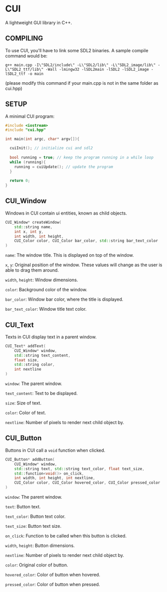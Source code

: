 # CUI
A lightweight GUI library in C++.

## COMPILING
To use CUI, you'll have to link some SDL2 binaries. A sample compile command would be:

`g++ main.cpp -I\"SDL2/include\" -L\"SDL2/lib\" -L\"SDL2_image/lib\" -L\"SDL2_ttf/lib\" -Wall -lmingw32 -lSDL2main -lSDL2 -lSDL2_image -lSDL2_ttf -o main`

(please modify this command if your main.cpp is not in the same folder as cui.hpp)

## SETUP
A minimal CUI program:

```cpp
#include <iostream>
#include "cui.hpp"

int main(int argc, char* argv[]){

  cuiInit(); // initialize cui and sdl2
  
  bool running = true; // keep the program running in a while loop
  while (running){
    running = cuiUpdate(); // update the program
  }
  
  return 0;
}
```

## CUI_Window
Windows in CUI contain ui entities, known as child objects.

```cpp
CUI_Window* createWindow(
    std::string name,
    int x, int y,
    int width, int height,
    CUI_Color color, CUI_Color bar_color, std::string bar_text_color
)
```

`name`: The window title. This is displayed on top of the window.

`x`, `y`: Original position of the window. These values will change as the user is able to drag them around.

`width`, `height`: Window dimensions.

`color`: Background color of the window.

`bar_color`: Window bar color, where the title is displayed.

`bar_text_color`: Window title text color.

## CUI_Text
Texts in CUI display text in a parent window.

```cpp
CUI_Text* addText(
    CUI_Window* window,
    std::string text_content,
    float size,
    std::string color,
    int nextline
)
```

`window`: The parent window.

`text_content`: Text to be displayed.

`size`: Size of text.

`color`: Color of text.

`nextline`: Number of pixels to render next child object by.

## CUI_Button
Buttons in CUI call a `void` function when clicked.

```cpp
CUI_Button* addButton(
    CUI_Window* window,
    std::string text, std::string text_color, float text_size,
    std::function<void()> on_click,
    int width, int height, int nextline,
    CUI_Color color, CUI_Color hovered_color, CUI_Color pressed_color
)
```

`window`: The parent window.

`text`: Button text.

`text_color`: Button text color.

`text_size`: Button text size.

`on_click`: Function to be called when this button is clicked.

`width`, `height`: Button dimensions.

`nextline`: Number of pixels to render next child object by.

`color`: Original color of button.

`hovered_color`: Color of button when hovered.

`pressed_color`: Color of button when pressed.
